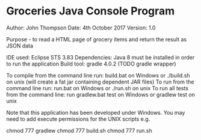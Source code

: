 Groceries Java Console Program
==============================
Author: John Thompson
Date: 4th October 2017
Version: 1.0

Purpose - to read a HTML page of grocery items and return the result as JSON data

IDE used: Eclipse STS 3.83
Dependencies: Java 8 must be installed in order to run the application
Build tool: gradle 4.0.2 (TODO gradle wrapper)

To compile from the command line run: build.bat on Windows or ./build.sh on unix 
(will create a fat jar containing dependent JAR files)
To run from the command line run: run.bat on Windows or ./run.sh on unix
To run all tests from the command line: run gradlew.bat test on Windows or gradlew test on unix 

Note that this application has been developed under Windows.  You may need to add execute permissions for the UNIX scripts
e.g.

chmod 777 gradlew
chmod 777 build.sh
chmod 777 run.sh